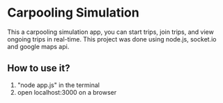 # Carpooling Simulation
This a carpooling simulation app, you can start trips, join trips, and view ongoing trips in real-time. This project was done using node.js, socket.io and google maps api.
## How to use it?
1. "node app.js" in the terminal
2. open localhost:3000 on a browser
